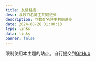 ```yaml
---
title: 友情链接
desc: 与数百名博主共同进步
description: 与数百名博主共同进步
date: 2024-08-28 01:00:13
type: links
data: links
banner: false
---
```


限制使用本主题的站点，自行提交到[GitHub](https://github.com/everfu/solitude-demo.git)
